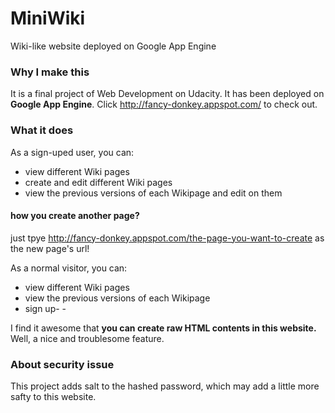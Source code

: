 # MiniWiki
Wiki-like website deployed on Google App Engine

### Why I make this
It is a final project of Web Development on Udacity. It has been deployed on **Google App Engine**. Click http://fancy-donkey.appspot.com/ to check out.

### What it does
As a sign-uped user, you can:
* view different Wiki pages
* create and edit different Wiki pages
* view the previous versions of each Wikipage and edit on them

#### how you create another page?
just tpye http://fancy-donkey.appspot.com/the-page-you-want-to-create as the new page's url!

As a normal visitor, you can:
* view different Wiki pages
* view the previous versions of each Wikipage
* sign up- -

I find it awesome that **you can create raw HTML contents in this website.** Well, a nice and troublesome feature.

### About security issue
This project adds salt to the hashed password, which may add a little more safty to this website.
